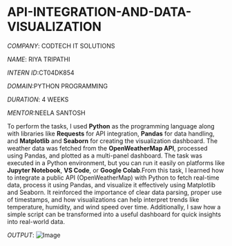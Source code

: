 # API-INTEGRATION-AND-DATA-VISUALIZATION

*COMPANY*: CODTECH IT SOLUTIONS

*NAME*: RIYA TRIPATHI

*INTERN ID*:CT04DK854

*DOMAIN*:PYTHON PROGRAMMING 

*DURATION*: 4 WEEKS

*MENTOR*:NEELA SANTOSH 

To perform the tasks, I used **Python** as the programming language along with libraries like **Requests** for API integration, **Pandas** for data handling, and **Matplotlib** and **Seaborn** for creating the visualization dashboard. The weather data was fetched from the **OpenWeatherMap API**, processed using Pandas, and plotted as a multi-panel dashboard. The task was executed in a Python environment, but you can run it easily on platforms like **Jupyter Notebook**, **VS Code**, or **Google Colab**.From this task, I learned how to integrate a public API (OpenWeatherMap) with Python to fetch real-time data, process it using Pandas, and visualize it effectively using Matplotlib and Seaborn. It reinforced the importance of clear data parsing, proper use of timestamps, and how visualizations can help interpret trends like temperature, humidity, and wind speed over time. Additionally, I saw how a simple script can be transformed into a useful dashboard for quick insights into real-world data.

*OUTPUT*: ![Image](https://github.com/user-attachments/assets/fb78ac12-4c5b-4cd3-bfaa-3d7812f03fc1)

